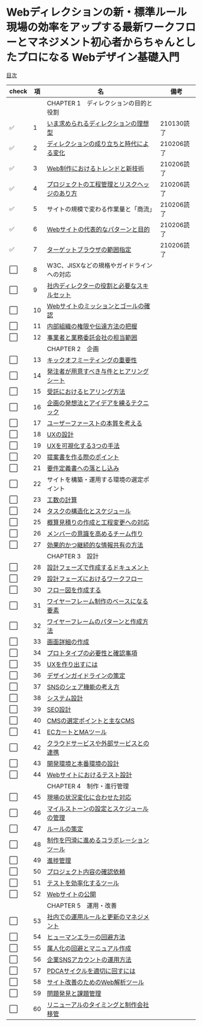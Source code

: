 # Webディレクションの新・標準ルール　現場の効率をアップする最新ワークフローとマネジメント初心者からちゃんとしたプロになる Webデザイン基礎入門
[目次](https://books.mdn.co.jp/books/3216203012/)

|check|項|名|備考|
|--|--|--|--|
|||CHAPTER 1　ディレクションの目的と役割||
|:white_check_mark:|1|[いま求められるディレクションの理想型](1_いま求められるディレクションの理想型.md)|210130読了|
|:white_check_mark:|2|[ディレクションの成り立ちと時代による変化](2_ディレクションの成り立ちと時代による変化.md)|210206読了|
|:white_check_mark:|3|[Web制作におけるトレンドと新技術](3_Web制作におけるトレンドと新技術.md)|210206読了|
|:white_check_mark:|4|[プロジェクトの工程管理とリスクヘッジのあり方](4_プロジェクトの工程管理とリスクヘッジのあり方.md)|210206読了|
|:white_check_mark:|5|サイトの規模で変わる作業量と「商流」|210206読了|
|:white_check_mark:|6|[Webサイトの代表的なパターンと目的](6_Webサイトの代表的なパターンと目的.md)|210206読了|
|:white_check_mark:|7|[ターゲットブラウザの範囲指定](7_ターゲットブラウザの範囲指定.md)|210206読了|
|:white_large_square:|8|W3C、JISXなどの規格やガイドラインへの対応||
|:white_large_square:|9|[社内ディレクターの役割と必要なスキルセット](9_社内ディレクターの役割と必要なスキルセット.md)||
|:white_large_square:|10|[Webサイトのミッションとゴールの確認](10_Webサイトのミッションとゴールの確認.md)||
|:white_large_square:|11|[内部組織の権限や伝達方法の把握](11_内部組織の権限や伝達方法の把握.md)||
|:white_large_square:|12|[事業者と業務委託会社の担当範囲](12_事業者と業務委託会社の担当範囲.md)||
|||CHAPTER 2　企画||
|:white_large_square:|13|[キックオフミーティングの重要性](13_キックオフミーティングの重要性.md)||
|:white_large_square:|14|[発注者が用意すべき与件とヒアリングシート](14_発注者が用意すべき与件とヒアリングシート.md)||
|:white_large_square:|15|[受託におけるヒアリング方法](15_受託におけるヒアリング方法.md)||
|:white_large_square:|16|[企画の発想法とアイデアを練るテクニック](16_企画の発想法とアイデアを練るテクニック.md)||
|:white_large_square:|17|[ユーザーファーストの本質を考える](17_ユーザーファーストの本質を考える.md)||
|:white_large_square:|18|[UXの設計](18_UXの設計.md)||
|:white_large_square:|19|[UXを可視化する3つの手法](19_UXを可視化する3つの手法.md)||
|:white_large_square:|20|[提案書を作る際のポイント](20_提案書を作る際のポイント.md)||
|:white_large_square:|21|[要件定義書への落とし込み](21_要件定義書への落とし込み.md)||
|:white_large_square:|22|サイトを構築・運用する環境の選定ポイント||
|:white_large_square:|23|[工数の計算](23_工数の計算.md)||
|:white_large_square:|24|[タスクの構造化とスケジュール](24_タスクの構造化とスケジュール.md)||
|:white_large_square:|25|[概算見積りの作成と工程変更への対応](25_概算見積りの作成と工程変更への対応.md)||
|:white_large_square:|26|[メンバーの意識を高めるチーム作り](26_メンバーの意識を高めるチーム作り.md)||
|:white_large_square:|27|[効果的かつ継続的な情報共有の方法](27_効果的かつ継続的な情報共有の方法.md)||
|||CHAPTER 3　設計||
|:white_large_square:|28|[設計フェーズで作成するドキュメント](28_設計フェーズで作成するドキュメント.md)||
|:white_large_square:|29|[設計フェーズにおけるワークフロー](29_設計フェーズにおけるワークフロー.md)||
|:white_large_square:|30|[フロー図を作成する](30_フロー図を作成する.md)||
|:white_large_square:|31|[ワイヤーフレーム制作のベースになる要素](31_ワイヤーフレーム制作のベースになる要素.md)||
|:white_large_square:|32|[ワイヤーフレームのパターンと作成方法](32_ワイヤーフレームのパターンと作成方法.md)||
|:white_large_square:|33|[画面詳細の作成](33_画面詳細の作成.md)||
|:white_large_square:|34|[プロトタイプの必要性と確認事項](34_プロトタイプの必要性と確認事項.md)||
|:white_large_square:|35|[UXを作り出すには](35_UXを作り出すには.md)||
|:white_large_square:|36|[デザインガイドラインの策定](36_デザインガイドラインの策定.md)||
|:white_large_square:|37|[SNSのシェア機能の考え方](37_SNSのシェア機能の考え方.md)||
|:white_large_square:|38|[システム設計](38_システム設計.md)||
|:white_large_square:|39|[SEO設計](39_SEO設計.md)||
|:white_large_square:|40|[CMSの選定ポイントと主なCMS](40_CMSの選定ポイントと主なCMS.md)||
|:white_large_square:|41|[ECカートとMAツール](41_ECカートとMAツール.md)||
|:white_large_square:|42|[クラウドサービスや外部サービスとの連携](42_クラウドサービスや外部サービスとの連携.md)||
|:white_large_square:|43|[開発環境と本番環境の設計](43_開発環境と本番環境の設計.md)||
|:white_large_square:|44|[Webサイトにおけるテスト設計](44_Webサイトにおけるテスト設計.md)||
|||CHAPTER 4　制作・進行管理||
|:white_large_square:|45|[現場の状況変化に合わせた対応](45_現場の状況変化に合わせた対応.md)||
|:white_large_square:|46|[マイルストーンの設定とスケジュールの管理](46_マイルストーンの設定とスケジュールの管理.md)||
|:white_large_square:|47|[ルールの策定](47_ルールの策定.md)||
|:white_large_square:|48|[制作を円滑に進めるコラボレーションツール](48_制作を円滑に進めるコラボレーションツール.md)||
|:white_large_square:|49|[進捗管理](49_進捗管理.md)||
|:white_large_square:|50|[プロジェクト内容の確認依頼](50_プロジェクト内容の確認依頼.md)||
|:white_large_square:|51|[テストを効率化するツール](51_テストを効率化するツール.md)||
|:white_large_square:|52|[Webサイトの公開](52_Webサイトの公開.md)||
|||CHAPTER 5　運用・改善||
|:white_large_square:|53|[社内での運用ルールと更新のマネジメント](53_社内での運用ルールと更新のマネジメント.md)||
|:white_large_square:|54|[ヒューマンエラーの回避方法](54_ヒューマンエラーの回避方法.md)||
|:white_large_square:|55|[属人化の回避とマニュアル作成](55_属人化の回避とマニュアル作成.md)||
|:white_large_square:|56|[企業SNSアカウントの運用方法](56_企業SNSアカウントの運用方法.md)||
|:white_large_square:|57|[PDCAサイクルを適切に回すには](57_PDCAサイクルを適切に回すには.md)||
|:white_large_square:|58|[サイト改善のためのWeb解析ツール](58_サイト改善のためのWeb解析ツール.md)||
|:white_large_square:|59|[問題発見と課題管理](59_問題発見と課題管理.md)||
|:white_large_square:|60|[リニューアルのタイミングと制作会社移管](60_リニューアルのタイミングと制作会社移管.md)||
